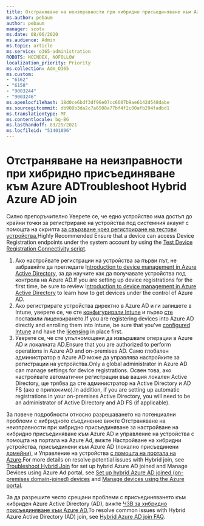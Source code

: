 ```yaml
---
title: Отстраняване на неизправности при хибридно присъединяване към Azure AD
ms.author: pebaum
author: pebaum
manager: scotv
ms.date: 08/06/2020
ms.audience: Admin
ms.topic: article
ms.service: o365-administration
ROBOTS: NOINDEX, NOFOLLOW
localization_priority: Priority
ms.collection: Adm_O365
ms.custom:
- "6162"
- "6158"
- "9003244"
- "9003246"
ms.openlocfilehash: 18d0ce6bdf3df96e07cc6607b9ae6142d548dabe
ms.sourcegitcommit: db908b3da2c7a6508a77bf4f2c80afb294fadbd1
ms.translationtype: MT
ms.contentlocale: bg-BG
ms.lasthandoff: 03/29/2021
ms.locfileid: "51401896"
---
```

# <a name="troubleshoot-hybrid-azure-ad-join"></a><span data-ttu-id="571a7-102">Отстраняване на неизправности при хибридно присъединяване към Azure AD</span><span class="sxs-lookup"><span data-stu-id="571a7-102">Troubleshoot Hybrid Azure AD join</span></span>

<span data-ttu-id="571a7-103">Силно препоръчително Уверете се, че едно устройство има достъп до крайни точки за регистриране на устройства под системния акаунт с помощта на скрипта [за свързване чрез регистриране на тестови устройства.](https://docs.microsoft.com/samples/azure-samples/testdeviceregconnectivity/testdeviceregconnectivity/)</span><span class="sxs-lookup"><span data-stu-id="571a7-103">Highly Recommended Ensure that a device can access Device Registration endpoints under the system account by using the [Test Device Registration Connectivity script](https://docs.microsoft.com/samples/azure-samples/testdeviceregconnectivity/testdeviceregconnectivity/).</span></span>

1. <span data-ttu-id="571a7-104">Ако настройвате регистрации на устройства за първи път, не забравяйте да прегледате I[ntroduction to device management in Azure Active Directory,](https://docs.microsoft.com/samples/azure-samples/testdeviceregconnectivity/testdeviceregconnectivity/) за да научите как да получавате устройства под контрола на Azure AD.</span><span class="sxs-lookup"><span data-stu-id="571a7-104">If you are setting up device registrations for the first time, be sure to review I[ntroduction to device management in Azure Active Directory](https://docs.microsoft.com/samples/azure-samples/testdeviceregconnectivity/testdeviceregconnectivity/) to learn how to get devices under the control of Azure AD.</span></span>
1. <span data-ttu-id="571a7-105">Ако регистрирате устройства директно в Azure AD и ги запишете в Intune, уверете се, че сте [конфигурирали Intune](https://docs.microsoft.com/mem/intune/enrollment/device-enrollment?WT.mc_id=Portal-Microsoft_Azure_Support) и първо [сте](https://docs.microsoft.com/mem/intune/fundamentals/licenses-assign?WT.mc_id=Portal-Microsoft_Azure_Support) поставили лицензирането.</span><span class="sxs-lookup"><span data-stu-id="571a7-105">If you are registering devices into Azure AD directly and enrolling them into Intune, be sure that you've [configured Intune](https://docs.microsoft.com/mem/intune/enrollment/device-enrollment?WT.mc_id=Portal-Microsoft_Azure_Support) and have the [licensing](https://docs.microsoft.com/mem/intune/fundamentals/licenses-assign?WT.mc_id=Portal-Microsoft_Azure_Support) in place first.</span></span>
1. <span data-ttu-id="571a7-106">Уверете се, че сте упълномощени да извършвате операции в Azure AD и локалната AD.</span><span class="sxs-lookup"><span data-stu-id="571a7-106">Ensure that you are authorized to perform operations in Azure AD and on-premises AD.</span></span> <span data-ttu-id="571a7-107">Само глобален администратор в Azure AD може да управлява настройките за регистрации на устройства.</span><span class="sxs-lookup"><span data-stu-id="571a7-107">Only a global administrator in Azure AD can manage settings for device registrations.</span></span> <span data-ttu-id="571a7-108">Освен това, ако настройвате автоматични регистрации във вашия локален Active Directory, ще трябва да сте администратор на Active Directory и AD FS (ако е приложимо).</span><span class="sxs-lookup"><span data-stu-id="571a7-108">In addition, if you are setting up automatic registrations in your on-premises Active Directory, you will need to be an administrator of Active Directory and AD FS (if applicable).</span></span>

<span data-ttu-id="571a7-109">За повече подробности относно разрешаването на [](https://docs.microsoft.com/azure/active-directory/devices/troubleshoot-hybrid-join-windows-current) потенциални проблеми с хибридното съединение вижте Отстраняване на неизправности при хибридно присъединяване за настройване на хибридно присъединяване към Azure AD и управление на устройства с помощта на портала на Azure Ad, вижте Настройване на хибридни устройства, присъединени към Azure AD (локално присъединени [домейни),](https://docs.microsoft.com/azure/active-directory/devices/hybrid-azuread-join-plan?WT.mc_id=Portal-Microsoft_Azure_Support) и Управление на устройства [с помощта на портала на Azure](https://docs.microsoft.com/azure/active-directory/devices/device-management-azure-portal?WT.mc_id=Portal-Microsoft_Azure_Support).</span><span class="sxs-lookup"><span data-stu-id="571a7-109">For more details on resolve potential issues with Hybrid join, see [Troubleshoot Hybrid Join](https://docs.microsoft.com/azure/active-directory/devices/troubleshoot-hybrid-join-windows-current) for set up hybrid Azure AD joined and Manage Devices using Azure Ad portal, see [Set up hybrid Azure AD joined (on-premises domain-joined) devices](https://docs.microsoft.com/azure/active-directory/devices/hybrid-azuread-join-plan?WT.mc_id=Portal-Microsoft_Azure_Support) and [Manage devices using the Azure portal](https://docs.microsoft.com/azure/active-directory/devices/device-management-azure-portal?WT.mc_id=Portal-Microsoft_Azure_Support).</span></span>

<span data-ttu-id="571a7-110">За да разрешите често срещани проблеми с присъединяването към хибриден Azure Active Directory (AD), вижте [ЧЗВ за хибридно присъединяване към Azure AD.](https://docs.microsoft.com/azure/active-directory/devices/faq#hybrid-azure-ad-join-faq)</span><span class="sxs-lookup"><span data-stu-id="571a7-110">To resolve common issues with Hybrid Azure Active Directory (AD) join, see [Hybrid Azure AD join FAQ](https://docs.microsoft.com/azure/active-directory/devices/faq#hybrid-azure-ad-join-faq).</span></span>
